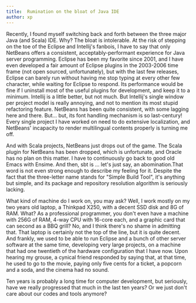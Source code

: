 ```yaml
---
title:  Rumination on the bloat of Java IDE
author: xp
---
```

Recently, I found myself switching back and forth between the three major Java (and Scala) IDE. Why? The bloat is intolerable. At the risk of stepping on the toe of the Eclipse and Intellij's fanbois, I have to say that only NetBeans offers a consistent, acceptably-performant experience for Java server programming. Eclipse has been my favorite since 2001, and I have even developed a fair amount of Eclipse plugins in the 2003-2006 time frame (not open sourced, unfortunately), but with the last few releases, Eclipse can barely run without having me stop typing at every other few character, while waiting for Eclipse to respond. Its performance would be fine if I uninstall most of the useful plugins for development, and keep it to a minimum. Intellij is a little better, but not much. But Intellij's single window per project model is really annoying, and not to mention its most stupid refactoring feature. NetBeans has been quite consistent, with some lagging here and there. But... but, its font handling mechanism is so last-century! Every single project I have worked on need to do extensive localization, and NetBeans' incapacity to render multilingual contents properly is turning me off.

And with Scala projects, NetBeans just drops out of the game. The Scala plugin for NetBeans has been dropped, which is unfortunate, and Oracle has no plan on this matter. I have to continuously go back to good old Emacs with Ensime. And then, sbt is ... let's just say, an abomination.That word is not even strong enough to describe my feeling for it. Despite the fact that the three-letter name stands for "Simple Build Tool", it's anything but simple, and its package and repository resolution algorithm is seriously lacking.

What kind of machine do I work on, you may ask? Well, I work mostly on my two years old laptop, a Thinkpad X250, with a decent SSD disk and 8G of RAM. What? As a professional programmer, you don't even have a machine with 256G of RAM, 4-way CPU with 16-core each, and a graphic card that can second as a BBQ grill? No, and I think there's no shame in admitting that. That laptop is certainly not the top of the line, but it is quite decent. And frankly, we used to be able to run Eclipse and a bunch of other server software at the same time, developing very large projects, on a machine that had one twentieth of the hardware configuration that I have now. Upon hearing my grouse, a cynical friend responded by saying that, at that time, he used to go to the movie, paying only five cents for a ticket, a popcorn and a soda, and the cinema had no sound.

Ten years is probably a long time for computer development, but seriously, have we really progressed that much in the last ten years? Or we just don't care about our codes and tools anymore?
